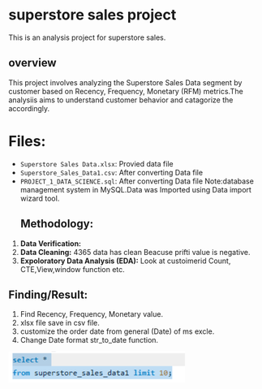 # superstore sales project
This is an analysis project for superstore sales.
## overview
This project involves analyzing the Superstore Sales Data segment by customer based on Recency, Frequency, Monetary (RFM) metrics.The analysiis aims to understand customer behavior and catagorize the accordingly.
# Files:
- `Superstore Sales Data.xlsx`: Provied data file
- `Superstore_Sales_Data1.csv`: After converting Data file
- `PROJECT_1_DATA_SCIENCE.sql`: After converting Data file
  Note:database management system in MySQL.Data was Imported using Data import wizard tool.
  ## Methodology:
 1. **Data Verification:**
 2. **Data Cleaning:** 4365 data has clean Beacuse prifti value is negative.
 3.   **Expoloratory Data Analysis (EDA):** Look at custoimerid Count, CTE,View,window function etc.
## Finding/Result:
1. Find Recency, Frequency, Monetary value.
2.  xlsx file save in csv file.
3.  customize the order date from general (Date) of ms excle.
4.  Change Date format str_to_date function.

 ![image alt](https://github.com/NHRoky/superstore_sales_project/blob/37d6a6fdfc8a61e9eadc1a5f6cfdfca7aec031cb/Screenshot%202025-02-27%20213914.png)
  



